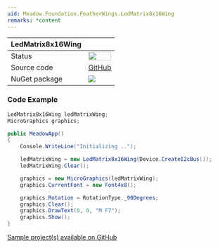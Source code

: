 ```yaml
---
uid: Meadow.Foundation.FeatherWings.LedMatrix8x16Wing
remarks: *content
---
```


| LedMatrix8x16Wing | |
|--------|--------|
| Status | <img src="https://img.shields.io/badge/Working-brightgreen" style="width: auto; height: -webkit-fill-available;" /> |
| Source code | [GitHub](https://github.com/WildernessLabs/Meadow.Foundation/tree/master/Source/Meadow.Foundation.Peripherals/FeatherWings.LedMatrix8x16Wing) |
| NuGet package | <a href="https://www.nuget.org/packages/Meadow.Foundation.FeatherWings.LedMatrix8x16Wing/" target="_blank"><img src="https://img.shields.io/nuget/v/Meadow.Foundation.FeatherWings.LedMatrix8x16Wing.svg?label=Meadow.Foundation.FeatherWings.LedMatrix8x16Wing" /></a> |

### Code Example

```csharp
LedMatrix8x16Wing ledMatrixWing;
MicroGraphics graphics;

public MeadowApp()
{
    Console.WriteLine("Initializing ..");

    ledMatrixWing = new LedMatrix8x16Wing(Device.CreateI2cBus());
    ledMatrixWing.Clear();

    graphics = new MicroGraphics(ledMatrixWing);
    graphics.CurrentFont = new Font4x8();

    graphics.Rotation = RotationType._90Degrees;
    graphics.Clear();
    graphics.DrawText(0, 0, "M F7");
    graphics.Show();
}

```

[Sample project(s) available on GitHub](https://github.com/WildernessLabs/Meadow.Foundation/tree/master/Source/Meadow.Foundation.Peripherals/FeatherWings.LedMatrix8x16Wing/Samples/FeatherWings.LedMatrix8x16Wing_Sample)

